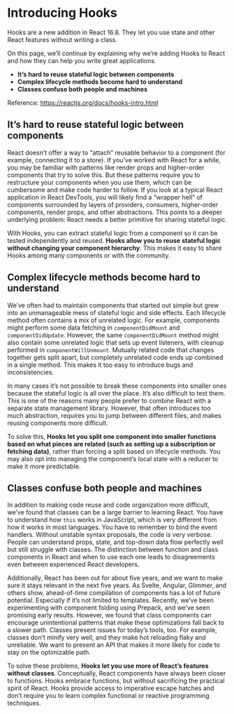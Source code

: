 # Introducing Hooks

Hooks are a new addition in React 16.8. They let you use state and other React features without writing a class.

On this page, we’ll continue by explaining why we’re adding Hooks to React and how they can help you write great applications.

- **It’s hard to reuse stateful logic between components**
- **Complex lifecycle methods become hard to understand**
- **Classes confuse both people and machines**

Reference: https://reactjs.org/docs/hooks-intro.html

## It’s hard to reuse stateful logic between components

React doesn’t offer a way to “attach” reusable behavior to a component (for example, connecting it to a store). If you’ve worked with React for a while, you may be familiar with patterns like render props and higher-order components that try to solve this. But these patterns require you to restructure your components when you use them, which can be cumbersome and make code harder to follow. If you look at a typical React application in React DevTools, you will likely find a “wrapper hell” of components surrounded by layers of providers, consumers, higher-order components, render props, and other abstractions. This points to a deeper underlying problem: React needs a better primitive for sharing stateful logic.

With Hooks, you can extract stateful logic from a component so it can be tested independently and reused. **Hooks allow you to reuse stateful logic without changing your component hierarchy**. This makes it easy to share Hooks among many components or with the community.

## Complex lifecycle methods become hard to understand

We’ve often had to maintain components that started out simple but grew into an unmanageable mess of stateful logic and side effects. Each lifecycle method often contains a mix of unrelated logic. For example, components might perform some data fetching in `componentDidMount` and `componentDidUpdate`. However, the same `componentDidMount` method might also contain some unrelated logic that sets up event listeners, with cleanup performed in `componentWillUnmount`. Mutually related code that changes together gets split apart, but completely unrelated code ends up combined in a single method. This makes it too easy to introduce bugs and inconsistencies.

In many cases it’s not possible to break these components into smaller ones because the stateful logic is all over the place. It’s also difficult to test them. This is one of the reasons many people prefer to combine React with a separate state management library. However, that often introduces too much abstraction, requires you to jump between different files, and makes reusing components more difficult.

To solve this, **Hooks let you split one component into smaller functions based on what pieces are related (such as setting up a subscription or fetching data)**, rather than forcing a split based on lifecycle methods. You may also opt into managing the component’s local state with a reducer to make it more predictable.

## Classes confuse both people and machines

In addition to making code reuse and code organization more difficult, we’ve found that classes can be a large barrier to learning React. You have to understand how `this` works in JavaScript, which is very different from how it works in most languages. You have to remember to bind the event handlers. Without unstable syntax proposals, the code is very verbose. People can understand props, state, and top-down data flow perfectly well but still struggle with classes. The distinction between function and class components in React and when to use each one leads to disagreements even between experienced React developers.

Additionally, React has been out for about five years, and we want to make sure it stays relevant in the next five years. As Svelte, Angular, Glimmer, and others show, ahead-of-time compilation of components has a lot of future potential. Especially if it’s not limited to templates. Recently, we’ve been experimenting with component folding using Prepack, and we’ve seen promising early results. However, we found that class components can encourage unintentional patterns that make these optimizations fall back to a slower path. Classes present issues for today’s tools, too. For example, classes don’t minify very well, and they make hot reloading flaky and unreliable. We want to present an API that makes it more likely for code to stay on the optimizable path.

To solve these problems, **Hooks let you use more of React’s features without classes**. Conceptually, React components have always been closer to functions. Hooks embrace functions, but without sacrificing the practical spirit of React. Hooks provide access to imperative escape hatches and don’t require you to learn complex functional or reactive programming techniques.